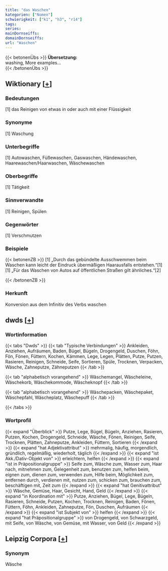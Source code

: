 ```yaml
---
title: "das Waschen"
kategorien: ["Nomen"]
schwierigkeit: ["k1", "h3", "r14"]
tags:
series:
mainDornseiffs:
domainDornseiffs:
url: "Waschen"
---
```


{{< betonenÜbs >}}
**Übersetzung:**  
washing, More examples...  
{{< /betonenÜbs >}}

## Wiktionary [[+](https://de.wiktionary.org/wiki/Waschen)]

### Bedeutungen
[1] das Reinigen von etwas in oder auch mit einer Flüssigkeit  

### Synonyme
[1] Waschung  

### Unterbegriffe
[1] Autowaschen, Füßewaschen, Gaswaschen, Händewaschen, Haarewaschen/Haarwaschen, Wäschewaschen  

### Oberbegriffe
[1] Tätigkeit  

### Sinnverwandte
[1] Reinigen, Spülen  

### Gegenwörter
[1] Verschmutzen  

### Beispiele
{{< betonenZB >}}
[1] „Durch das gebündelte Ausschwemmen beim Waschen kann leicht der Eindruck übermäßigen Haarausfalls entstehen.“[1]  
[1] „Für das Waschen von Autos auf öffentlichen Straßen gilt ähnliches.“[2]  

{{< /betonenZB >}}
### Herkunft
Konversion aus dem Infinitiv des Verbs waschen  



## dwds [[+](https://www.dwds.de/wb/Waschen)]

### Wortinformation
{{< tabs "Dwds" >}}
{{< tab "Typische Verbindungen" >}}
Ankleiden, Anziehen, Aufräumen, Baden, Bügel, Bügeln, Drogengeld, Duschen, Föhn, Fön, Fönen, Füttern, Kochen, Kämmen, Lege, Legen, Plätten, Putze, Putzen, Rasieren, Reinigen, Schneide, Seife, Sortieren, Spüle, Trocknen, Verpacken, Wäsche, Zahneputze, Zähneputzen
{{< /tab >}}

{{< tab "alphabetisch vorangehend" >}}
Wäschemangel, Wäscheleine, Wäschekorb, Wäschekommode, Wäscheknopf
{{< /tab >}}

{{< tab "alphabetisch vorangehend" >}}
Wäschepacken, Wäschepaket, Wäschepfahl, Wäscheplatz, Wäschepuff
{{< /tab >}}

{{< /tabs >}}

### Wortprofil
{{< expand "Überblick" >}} Putze, Lege, Bügel, Bügeln, Anziehen, Rasieren, Putzen, Kochen, Drogengeld, Schneide, Wäsche, Fönen, Reinigen, Seife, Trocknen, Plätten, Zahneputze, Ankleiden, Füttern, Sortieren {{< /expand >}}
{{< expand "hat Adjektivattribut" >}} mehrmalig, häufig, morgendlich, gründlich, regelmäßig, wiederholt, täglich {{< /expand >}}
{{< expand "ist Akk./Dativ-Objekt von" >}} erleichtern, helfen {{< /expand >}}
{{< expand "ist in Präpositionalgruppe" >}} Seife zum, Wäsche zum, Wasser zum, Haar nach, mitnehmen zum, Gelegenheit zum, benutzen zum, helfen beim, eignen zum, dienen zum, verwenden zum, Hilfe beim, Möglichkeit zum, entfernen durch, verdienen mit, nutzen zum, schicken zum, brauchen zum, beschäftigen mit, Zeit zum {{< /expand >}}
{{< expand "hat Genitivattribut" >}} Wäsche, Gemüse, Haar, Gesicht, Hand, Geld {{< /expand >}}
{{< expand "in Koordination mit" >}} Putze, Anziehen, Bügel, Lege, Bügeln, Rasieren, Schneide, Putzen, Kochen, Trocknen, Reinigen, Baden, Fönen, Füttern, Föhn, Ankleiden, Zahneputze, Fön, Duschen, Aufräumen {{< /expand >}}
{{< expand "ist Subjekt von" >}} helfen {{< /expand >}}
{{< expand "hat Präpositionalgruppe" >}} von Drogengeld, von Schwarzgeld, mit Seife, von Wäsche, von Gemüse, mit Wasser, von Geld {{< /expand >}}

## Leipzig Corpora [[+](https://corpora.uni-leipzig.de/en/res?word=Waschen&corpusId=deu_newscrawl-public_2018)]


### Synonym
Wäsche

